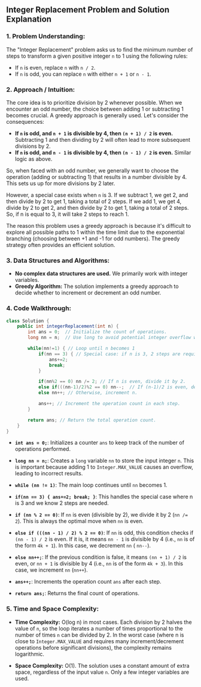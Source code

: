 ## Integer Replacement Problem and Solution Explanation

### 1. Problem Understanding:

The "Integer Replacement" problem asks us to find the minimum number of steps to transform a given positive integer `n` to 1 using the following rules:

*   If `n` is even, replace `n` with `n / 2`.
*   If `n` is odd, you can replace `n` with either `n + 1` or `n - 1`.

### 2. Approach / Intuition:

The core idea is to prioritize division by 2 whenever possible.  When we encounter an odd number, the choice between adding 1 or subtracting 1 becomes crucial. A greedy approach is generally used.  Let's consider the consequences:

*   **If `n` is odd, and `n + 1` is divisible by 4, then `(n + 1) / 2` is even.**  Subtracting 1 and then dividing by 2 will often lead to more subsequent divisions by 2.
*   **If `n` is odd, and `n - 1` is divisible by 4, then `(n - 1) / 2` is even.** Similar logic as above.

So, when faced with an odd number, we generally want to choose the operation (adding or subtracting 1) that results in a number divisible by 4.  This sets us up for more divisions by 2 later.

However, a special case exists when `n` is 3. If we subtract 1, we get 2, and then divide by 2 to get 1, taking a total of 2 steps. If we add 1, we get 4, divide by 2 to get 2, and then divide by 2 to get 1, taking a total of 2 steps. So, if n is equal to 3, it will take 2 steps to reach 1.

The reason this problem uses a greedy approach is because it's difficult to explore all possible paths to 1 within the time limit due to the exponential branching (choosing between +1 and -1 for odd numbers). The greedy strategy often provides an efficient solution.

### 3. Data Structures and Algorithms:

*   **No complex data structures are used.** We primarily work with integer variables.
*   **Greedy Algorithm:** The solution implements a greedy approach to decide whether to increment or decrement an odd number.

### 4. Code Walkthrough:

```java
class Solution {
    public int integerReplacement(int n) {
        int ans = 0;  // Initialize the count of operations.
        long nn = n;  // Use long to avoid potential integer overflow when n is close to Integer.MAX_VALUE

        while(nn!=1) { // Loop until n becomes 1
            if(nn == 3) { // Special case: if n is 3, 2 steps are required.
                ans+=2;
                break;
            }

            if(nn%2 == 0) nn /= 2; // If n is even, divide it by 2.
            else if(((nn-1)/2)%2 == 0) nn--;  // If (n-1)/2 is even, decrement n
            else nn++; // Otherwise, increment n.

            ans++; // Increment the operation count in each step.
        }

        return ans; // Return the total operation count.
    }
}
```

*   **`int ans = 0;`**: Initializes a counter `ans` to keep track of the number of operations performed.

*   **`long nn = n;`**:  Creates a `long` variable `nn` to store the input integer `n`.  This is important because adding 1 to `Integer.MAX_VALUE` causes an overflow, leading to incorrect results.

*   **`while (nn != 1)`**: The main loop continues until `nn` becomes 1.

*    **`if(nn == 3) { ans+=2; break; }`**: This handles the special case where n is 3 and we know 2 steps are needed.

*   **`if (nn % 2 == 0)`**: If `nn` is even (divisible by 2), we divide it by 2 (`nn /= 2`). This is always the optimal move when `nn` is even.

*   **`else if (((nn - 1) / 2) % 2 == 0)`**: If `nn` is odd, this condition checks if `(nn - 1) / 2` is even.  If it is, it means `nn - 1` is divisible by 4 (i.e., `nn` is of the form `4k + 1`). In this case, we decrement `nn` ( `nn--`).

*   **`else nn++;`**: If the previous condition is false, it means `(nn + 1) / 2` is even, or `nn + 1` is divisible by 4 (i.e., `nn` is of the form `4k + 3`). In this case, we increment `nn` (`nn++`).

*   **`ans++;`**:  Increments the operation count `ans` after each step.

*   **`return ans;`**: Returns the final count of operations.

### 5. Time and Space Complexity:

*   **Time Complexity:**  O(log n) in most cases. Each division by 2 halves the value of `n`, so the loop iterates a number of times proportional to the number of times `n` can be divided by 2. In the worst case (where n is close to `Integer.MAX_VALUE` and requires many increment/decrement operations before significant divisions), the complexity remains logarithmic.

*   **Space Complexity:** O(1). The solution uses a constant amount of extra space, regardless of the input value `n`.  Only a few integer variables are used.
